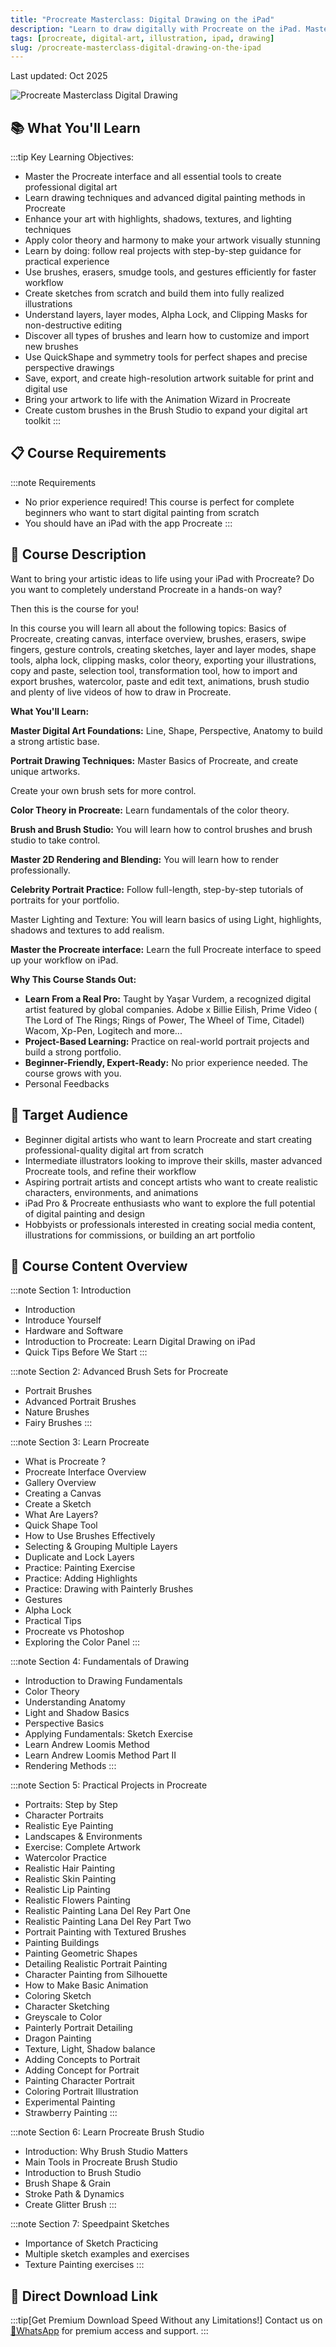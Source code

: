 ```yaml
---
title: "Procreate Masterclass: Digital Drawing on the iPad"
description: "Learn to draw digitally with Procreate on the iPad. Master digital art techniques, portrait drawing, and advanced Procreate tools."
tags: [procreate, digital-art, illustration, ipad, drawing]
slug: /procreate-masterclass-digital-drawing-on-the-ipad
---
```


Last updated: Oct 2025

![Procreate Masterclass Digital Drawing](https://img-c.udemycdn.com/course/240x135/6834359_d67e.jpg)

## 📚 What You'll Learn

:::tip Key Learning Objectives:
- Master the Procreate interface and all essential tools to create professional digital art
- Learn drawing techniques and advanced digital painting methods in Procreate
- Enhance your art with highlights, shadows, textures, and lighting techniques
- Apply color theory and harmony to make your artwork visually stunning
- Learn by doing: follow real projects with step-by-step guidance for practical experience
- Use brushes, erasers, smudge tools, and gestures efficiently for faster workflow
- Create sketches from scratch and build them into fully realized illustrations
- Understand layers, layer modes, Alpha Lock, and Clipping Masks for non-destructive editing
- Discover all types of brushes and learn how to customize and import new brushes
- Use QuickShape and symmetry tools for perfect shapes and precise perspective drawings
- Save, export, and create high-resolution artwork suitable for print and digital use
- Bring your artwork to life with the Animation Wizard in Procreate
- Create custom brushes in the Brush Studio to expand your digital art toolkit
:::

## 📋 Course Requirements

:::note Requirements
- No prior experience required! This course is perfect for complete beginners who want to start digital painting from scratch
- You should have an iPad with the app Procreate
:::

## 🎨 Course Description

Want to bring your artistic ideas to life using your iPad with Procreate? Do you want to completely understand Procreate in a hands-on way?

Then this is the course for you!

In this course you will learn all about the following topics: Basics of Procreate, creating canvas, interface overview, brushes, erasers, swipe fingers, gesture controls, creating sketches, layer and layer modes, shape tools, alpha lock, clipping masks, color theory, exporting your illustrations, copy and paste, selection tool, transformation tool, how to import and export brushes, watercolor, paste and edit text, animations, brush studio and plenty of live videos of how to draw in Procreate.

**What You'll Learn:**

**Master Digital Art Foundations:** Line, Shape, Perspective, Anatomy to build a strong artistic base.

**Portrait Drawing Techniques:** Master Basics of Procreate, and create unique artworks.

Create your own brush sets for more control.

**Color Theory in Procreate:** Learn fundamentals of the color theory.

**Brush and Brush Studio:** You will learn how to control brushes and brush studio to take control.

**Master 2D Rendering and Blending:** You will learn how to render professionally.

**Celebrity Portrait Practice:** Follow full-length, step-by-step tutorials of portraits for your portfolio.

Master Lighting and Texture: You will learn basics of using Light, highlights, shadows and textures to add realism.

**Master the Procreate interface:** Learn the full Procreate interface to speed up your workflow on iPad.

**Why This Course Stands Out:**

- **Learn From a Real Pro:** Taught by Yaşar Vurdem, a recognized digital artist featured by global companies. Adobe x Billie Eilish, Prime Video ( The Lord of The Rings; Rings of Power, The Wheel of Time, Citadel) Wacom, Xp-Pen, Logitech and more...
- **Project-Based Learning:** Practice on real-world portrait projects and build a strong portfolio.
- **Beginner-Friendly, Expert-Ready:** No prior experience needed. The course grows with you.
- Personal Feedbacks

## 👥 Target Audience

- Beginner digital artists who want to learn Procreate and start creating professional-quality digital art from scratch
- Intermediate illustrators looking to improve their skills, master advanced Procreate tools, and refine their workflow
- Aspiring portrait artists and concept artists who want to create realistic characters, environments, and animations
- iPad Pro & Procreate enthusiasts who want to explore the full potential of digital painting and design
- Hobbyists or professionals interested in creating social media content, illustrations for commissions, or building an art portfolio

## 📖 Course Content Overview

:::note Section 1: Introduction
- Introduction
- Introduce Yourself
- Hardware and Software
- Introduction to Procreate: Learn Digital Drawing on iPad
- Quick Tips Before We Start
:::

:::note Section 2: Advanced Brush Sets for Procreate
- Portrait Brushes
- Advanced Portrait Brushes
- Nature Brushes
- Fairy Brushes
:::

:::note Section 3: Learn Procreate
- What is Procreate ?
- Procreate Interface Overview
- Gallery Overview
- Creating a Canvas
- Create a Sketch
- What Are Layers?
- Quick Shape Tool
- How to Use Brushes Effectively
- Selecting & Grouping Multiple Layers
- Duplicate and Lock Layers
- Practice: Painting Exercise
- Practice: Adding Highlights
- Practice: Drawing with Painterly Brushes
- Gestures
- Alpha Lock
- Practical Tips
- Procreate vs Photoshop
- Exploring the Color Panel
:::

:::note Section 4: Fundamentals of Drawing
- Introduction to Drawing Fundamentals
- Color Theory
- Understanding Anatomy
- Light and Shadow Basics
- Perspective Basics
- Applying Fundamentals: Sketch Exercise
- Learn Andrew Loomis Method
- Learn Andrew Loomis Method Part II
- Rendering Methods
:::

:::note Section 5: Practical Projects in Procreate
- Portraits: Step by Step
- Character Portraits
- Realistic Eye Painting
- Landscapes & Environments
- Exercise: Complete Artwork
- Watercolor Practice
- Realistic Hair Painting
- Realistic Skin Painting
- Realistic Lip Painting
- Realistic Flowers Painting
- Realistic Painting Lana Del Rey Part One
- Realistic Painting Lana Del Rey Part Two
- Portrait Painting with Textured Brushes
- Painting Buildings
- Painting Geometric Shapes
- Detailing Realistic Portrait Painting
- Character Painting from Silhouette
- How to Make Basic Animation
- Coloring Sketch
- Character Sketching
- Greyscale to Color
- Painterly Portrait Detailing
- Dragon Painting
- Texture, Light, Shadow balance
- Adding Concepts to Portrait
- Adding Concept for Portrait
- Painting Character Portrait
- Coloring Portrait Illustration
- Experimental Painting
- Strawberry Painting
:::

:::note Section 6: Learn Procreate Brush Studio
- Introduction: Why Brush Studio Matters
- Main Tools in Procreate Brush Studio
- Introduction to Brush Studio
- Brush Shape & Grain
- Stroke Path & Dynamics
- Create Glitter Brush
:::

:::note Section 7: Speedpaint Sketches
- Importance of Sketch Practicing
- Multiple sketch examples and exercises
- Texture Painting exercises
:::

 

## 🚀 Direct Download Link

:::tip[Get Premium Download Speed Without any Limitations!]
Contact us on [💬WhatsApp](https://wa.me/+8613237610083) for premium access and support.
:::
